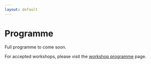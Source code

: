 ```yaml
---
layout: default
---
```


# Programme

Full programme to come soon.

For accepted workshops, please visit the [workshop programme](/programme/workshops) page.